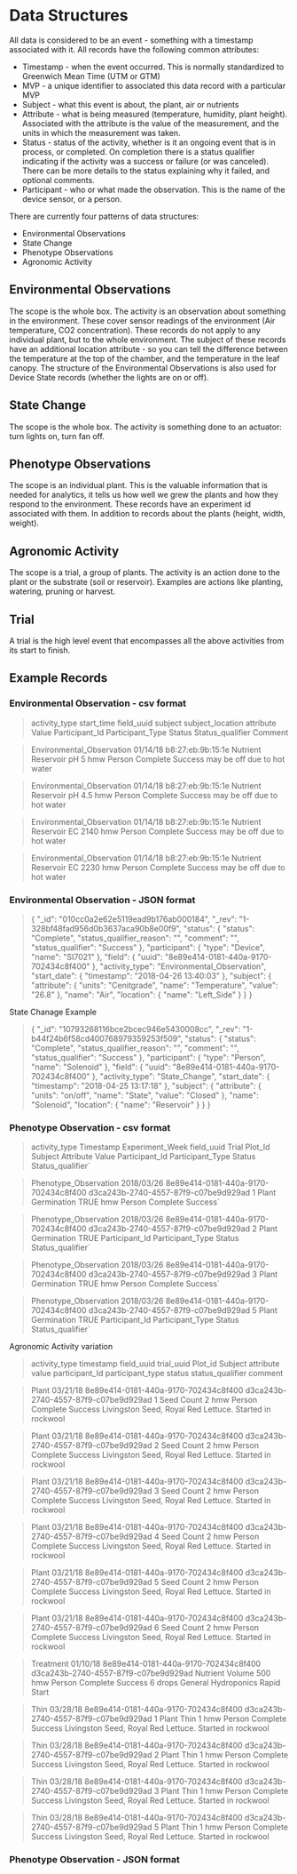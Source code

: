 # Data Structures

All data is considered to be an event - something with a timestamp associated with it.  All records have the following common attributes:
* Timestamp - when the event occurred.  This is normally standardized to Greenwich Mean Time (UTM or GTM)
* MVP - a unique identifier to associated this data record with a particular MVP
* Subject - what this event is about, the plant, air or nutrients
* Attribute - what is being measured (temperature, humidity, plant height).  Associated with the attribute is the value of the measurement, and the units in which the measurement was taken.
* Status - status of the activity, whether is it an ongoing event that is in process, or completed.  On completion there is a status qualifier indicating if the activity was a success or failure (or was canceled).  There can be more details to the status explaining why it failed, and optional comments.
* Participant - who or what made the observation.  This is the name of the device sensor, or a person.

There are currently four patterns of data structures:
* Environmental Observations
* State Change
* Phenotype Observations
* Agronomic Activity



## Environmental Observations
The scope is the whole box. The activity is an observation about something in the environment. These cover sensor readings of the environment (Air temperature, CO2 concentration).  These records do not apply to any individual plant, but to the whole environment.  The subject of these records have an additional location attribute - so you can tell the difference between the temperature at the top of the chamber, and the temperature in the leaf canopy.
The structure of the Environmental Observations is also used for Device State records (whether the lights are on or off).

## State Change
The scope is the whole box.  The activity is something done to an actuator: turn lights on, turn fan off.

## Phenotype Observations
The scope is an individual plant.  This is the valuable information that is needed for analytics, it tells us how well we grew the plants and how they respond to the environment.  These records have an experiment id associated with them.
In addition to records about the plants (height, width, weight).

## Agronomic Activity
The scope is a trial, a group of plants.  The activity is an action done to the plant or the substrate (soil or reservoir).  Examples are actions like planting, watering, pruning or harvest.

## Trial
A trial is the high level event that encompasses all the above activities from its start to finish.

## Example Records
### Environmental Observation - csv format

> activity_type	start_time	field_uuid	subject	subject_location	attribute	Value	Participant_Id	Participant_Type	Status	Status_qualifier		Comment

> Environmental_Observation	01/14/18	b8:27:eb:9b:15:1e	Nutrient	Reservoir	pH	5	hmw	Person	Complete	Success		may be off due to hot water

> Environmental_Observation	01/14/18	b8:27:eb:9b:15:1e	Nutrient	Reservoir	pH	4.5	hmw	Person	Complete	Success		may be off due to hot water

> Environmental_Observation	01/14/18	b8:27:eb:9b:15:1e	Nutrient	Reservoir	EC	2140	hmw	Person	Complete	Success		may be off due to hot water

> Environmental_Observation	01/14/18	b8:27:eb:9b:15:1e	Nutrient	Reservoir	EC	2230	hmw	Person	Complete	Success		may be off due to hot water

### Environmental Observation - JSON format
> {
>   "_id": "010cc0a2e62e5119ead9b176ab000184",
>   "_rev": "1-328bf48fad956d0b3637aca90b8e00f9",
>   "status": {
>     "status": "Complete",
>     "status_qualifier_reason": "",
>     "comment": "",
>     "status_qualifier": "Success"
>   },
>   "participant": {
>     "type": "Device",
>     "name": "SI7021"
>   },
>   "field": {
>     "uuid": "8e89e414-0181-440a-9170-702434c8f400"
>   },
>   "activity_type": "Environmental_Observation",
>   "start_date": {
>     "timestamp": "2018-04-26 13:40:03"
>   },
>   "subject": {
>     "attribute": {
>       "units": "Cenitgrade",
>       "name": "Temperature",
>       "value": "26.8"
>     },
>     "name": "Air",
>     "location": {
>       "name": "Left_Side"
>     }
>   }
> }

State Chanage Example
> {
>   "_id": "10793268116bce2bcec946e5430008cc",
>   "_rev": "1-b44f24b6f58cd400768979359253f509",
>   "status": {
>     "status": "Complete",
>     "status_qualifier_reason": "",
>     "comment": "",
>     "status_qualifier": "Success"
>   },
>   "participant": {
>     "type": "Person",
>     "name": "Solenoid"
>   },
>   "field": {
>     "uuid": "8e89e414-0181-440a-9170-702434c8f400"
>   },
>   "activity_type": "State_Change",
>   "start_date": {
>     "timestamp": "2018-04-25 13:17:18"
>   },
>   "subject": {
>     "attribute": {
>       "units": "on/off",
>       "name": "State",
>       "value": "Closed"
>     },
>     "name": "Solenoid",
>     "location": {
>       "name": "Reservoir"
>     }
>   }
> }
### Phenotype Observation - csv format
> activity_type	Timestamp	Experiment_Week	field_uuid	Trial	Plot_Id	Subject	Attribute	Value	Participant_Id	Participant_Type	Status	Status_qualifier`

> Phenotype_Observation	2018/03/26	8e89e414-0181-440a-9170-702434c8f400	d3ca243b-2740-4557-87f9-c07be9d929ad		1	Plant	Germination	TRUE	hmw	Person	Complete	Success`

>   Phenotype_Observation	2018/03/26	8e89e414-0181-440a-9170-702434c8f400	d3ca243b-2740-4557-87f9-c07be9d929ad		2	Plant	Germination	TRUE	Participant_Id	Participant_Type	Status	Status_qualifier`

>  Phenotype_Observation	2018/03/26	8e89e414-0181-440a-9170-702434c8f400	d3ca243b-2740-4557-87f9-c07be9d929ad		3	Plant	Germination	TRUE	hmw	Person	Complete	Success`

>  Phenotype_Observation	2018/03/26	8e89e414-0181-440a-9170-702434c8f400	d3ca243b-2740-4557-87f9-c07be9d929ad		5	Plant	Germination	TRUE	Participant_Id	Participant_Type	Status	Status_qualifier`

Agronomic Activity variation

> activity_type	timestamp	field_uuid	trial_uuid	Plot_id	Subject	attribute	value	participant_Id	participant_type	status	status_qualifier	comment

> Plant	03/21/18	8e89e414-0181-440a-9170-702434c8f400	d3ca243b-2740-4557-87f9-c07be9d929ad	1	Seed	Count	2	hmw	Person	Complete	Success	Livingston Seed, Royal Red Lettuce.  Started in rockwool

> Plant	03/21/18	8e89e414-0181-440a-9170-702434c8f400	d3ca243b-2740-4557-87f9-c07be9d929ad	2	Seed	Count	2	hmw	Person	Complete	Success	Livingston Seed, Royal Red Lettuce.  Started in rockwool

> Plant	03/21/18	8e89e414-0181-440a-9170-702434c8f400	d3ca243b-2740-4557-87f9-c07be9d929ad	3	Seed	Count	2	hmw	Person	Complete	Success	Livingston Seed, Royal Red Lettuce.  Started in rockwool

> Plant	03/21/18	8e89e414-0181-440a-9170-702434c8f400	d3ca243b-2740-4557-87f9-c07be9d929ad	4	Seed	Count	2	hmw	Person	Complete	Success	Livingston Seed, Royal Red Lettuce.  Started in rockwool

> Plant	03/21/18	8e89e414-0181-440a-9170-702434c8f400	d3ca243b-2740-4557-87f9-c07be9d929ad	5	Seed	Count	2	hmw	Person	Complete	Success	Livingston Seed, Royal Red Lettuce.  Started in rockwool

> Plant	03/21/18	8e89e414-0181-440a-9170-702434c8f400	d3ca243b-2740-4557-87f9-c07be9d929ad	6	Seed	Count	2	hmw	Person	Complete	Success	Livingston Seed, Royal Red Lettuce.  Started in rockwool

> Treatment	01/10/18	8e89e414-0181-440a-9170-702434c8f400	d3ca243b-2740-4557-87f9-c07be9d929ad		Nutrient	Volume	500	hmw	Person	Complete	Success	6 drops General Hydroponics Rapid Start

> Thin	03/28/18	8e89e414-0181-440a-9170-702434c8f400	d3ca243b-2740-4557-87f9-c07be9d929ad	1	Plant	Thin	1	hmw	Person	Complete	Success	Livingston Seed, Royal Red Lettuce.  Started in rockwool

> Thin	03/28/18	8e89e414-0181-440a-9170-702434c8f400	d3ca243b-2740-4557-87f9-c07be9d929ad	2	Plant	Thin	1	hmw	Person	Complete	Success	Livingston Seed, Royal Red Lettuce.  Started in rockwool

> Thin	03/28/18	8e89e414-0181-440a-9170-702434c8f400	d3ca243b-2740-4557-87f9-c07be9d929ad	3	Plant	Thin	1	hmw	Person	Complete	Success	Livingston Seed, Royal Red Lettuce.  Started in rockwool

> Thin	03/28/18	8e89e414-0181-440a-9170-702434c8f400	d3ca243b-2740-4557-87f9-c07be9d929ad	5	Plant	Thin	1	hmw	Person	Complete	Success	Livingston Seed, Royal Red Lettuce.  Started in rockwool



### Phenotype Observation - JSON format
